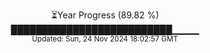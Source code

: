 <p align="center">
⏳Year Progress (89.82 %)<br>
██████████████████████████▁▁▁▁ <br>
<sub>Updated: Sun, 24 Nov 2024 18:02:57 GMT</sub>
</p>

